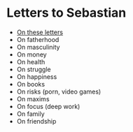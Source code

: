 # Letters to Sebastian

- [On these letters](./letters.md)
- On fatherhood
- On masculinity
- On money
- On health
- On struggle
- On happiness
- On books
- On risks (porn, video games)
- On maxims
- On focus (deep work)
- On family
- On friendship
